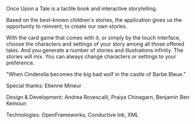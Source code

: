 Once Upon a Tale is a tactile book and interactive storytelling.

Based on the best-known children's stories, the application gives us the opportunity to reinvent, to create our own stories.

With the card game that comes with it, or simply by the touch interface, choose the characters and settings of your story among all those offered tales. And you generate a number of stories and illustrations infinity. The stories will mix. You can always change characters or settings to your preference.

"When Cinderella becomes the big bad wolf in the castle of Barbe Bleue."

Special thanks: Etienne Mineur

Design & Development: Andrea Rovescalli, Praiya Chinagarn, Benjamin Ben Kemoun

Technologies: OpenFrameworks, Conductive Ink, XML